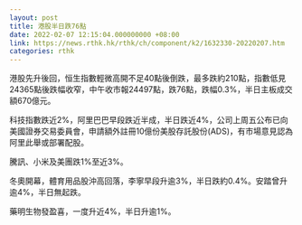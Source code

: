```yaml
---
layout: post
title: 港股半日跌76點
date: 2022-02-07 12:15:04.000000000 +08:00
link: https://news.rthk.hk/rthk/ch/component/k2/1632330-20220207.htm
categories: rthk
---
```


港股先升後回，恒生指數輕微高開不足40點後倒跌，最多跌約210點，指數低見24365點後跌幅收窄，中午收市報24497點，跌76點，跌幅0.3%，半日主板成交額670億元。

科技指數跌近2%，阿里巴巴早段跌近半成，半日跌近4%，公司上周五公布已向美國證券交易委員會，申請額外註冊10億份美股存託股份(ADS)，有市場意見認為阿里此舉或部署配股。

騰訊、小米及美團跌1%至近3%。

冬奧開幕，體育用品股沖高回落，李寧早段升逾3%，半日跌約0.4%。安踏曾升逾4%，半日無起跌。

藥明生物發盈喜，一度升近4%，半日升逾1%。
